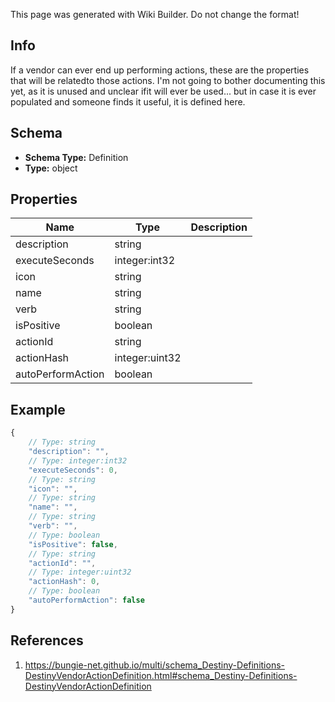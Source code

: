 <span class="wiki-builder">This page was generated with Wiki Builder. Do not change the format!</span>

## Info
If a vendor can ever end up performing actions, these are the properties that will be relatedto those actions.  I'm not going to bother documenting this yet, as it is unused and unclear ifit will ever be used... but in case it is ever populated and someone finds it useful, it is defined here.

## Schema
* **Schema Type:** Definition
* **Type:** object

## Properties
Name | Type | Description
---- | ---- | -----------
description | string | 
executeSeconds | integer:int32 | 
icon | string | 
name | string | 
verb | string | 
isPositive | boolean | 
actionId | string | 
actionHash | integer:uint32 | 
autoPerformAction | boolean | 

## Example
```javascript
{
    // Type: string
    "description": "",
    // Type: integer:int32
    "executeSeconds": 0,
    // Type: string
    "icon": "",
    // Type: string
    "name": "",
    // Type: string
    "verb": "",
    // Type: boolean
    "isPositive": false,
    // Type: string
    "actionId": "",
    // Type: integer:uint32
    "actionHash": 0,
    // Type: boolean
    "autoPerformAction": false
}

```

## References
1. https://bungie-net.github.io/multi/schema_Destiny-Definitions-DestinyVendorActionDefinition.html#schema_Destiny-Definitions-DestinyVendorActionDefinition
